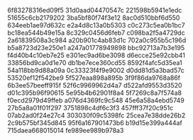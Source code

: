 6f83278316ed09f5
31d0aad04470547c
221598b5941e1edc
51655c6cb2179202
3ba5bf80f74f3e12
8ac0d510bbf6d550
634eeb1ae97d632c
e2a4d8c13a0b5303
c0c273c5ea0b1bc7
bc18ea544b49e15a
8c329c0456d6feb7
c098ba2f5a4729dc
2a61839508a3c984
a20b901c4ab83d1c
702a0c955b5c196d
b5a8723d23e250e1
a247a01778949898
bbc92713a7b3e195
f4d40b4c10eb7e25
e301ec9ad6be3098
d6ecce25e92cbb41
33856bd9ca0d1e70
db1be7ece360cd55
8592f4afc5d35ea1
54a118bb9d88a09a
0c33323f4f9e9002
d0dd81d5a3bad57c
53520ef12f542be9
5f527eaa898a895b
3f9f86da9768a86f
6b3ee57beeff915f
52f6c9969962d4a7
d522afd9553d3520
d01c395b96f90615
5e95b4b62901f8a4
5f7269c8a7f574a8
f0ecd2979d49ffeb
a076d4369fc9c548
45e6a58a4ebd5749
27b5a8a01f01f297
3751898c4df6c3f3
457fff37f20c951c
07ab2ad0f24e27c4
303030f09c5398fc
25cea7e38dde26b2
2c9b575bf345d845
95f6a167901473b6
b19d15e399a444af
715daea668015014
fe989ee989b978a3
